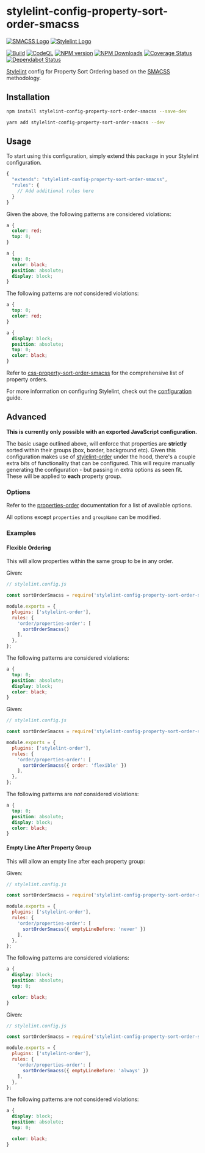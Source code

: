 # stylelint-config-property-sort-order-smacss

[![SMACSS Logo](https://user-images.githubusercontent.com/4007311/81406794-25fdbe00-9132-11ea-8e5d-dba7d3f3915e.png)](http://smacss.com)
[![Stylelint Logo](https://user-images.githubusercontent.com/4007311/81406797-272eeb00-9132-11ea-8b7d-cf84bece72a6.png)](https://github.com/stylelint/stylelint)

[![Build](https://github.com/cahamilton/stylelint-config-property-sort-order-smacss/actions/workflows/build.yml/badge.svg)](https://github.com/cahamilton/stylelint-config-property-sort-order-smacss/actions/workflows/build.yml)
[![CodeQL](https://github.com/cahamilton/stylelint-config-property-sort-order-smacss/actions/workflows/codeql-analysis.yml/badge.svg)](https://github.com/cahamilton/stylelint-config-property-sort-order-smacss/actions/workflows/codeql-analysis.yml)
[![NPM version](https://img.shields.io/npm/v/stylelint-config-property-sort-order-smacss.svg)](https://www.npmjs.org/package/stylelint-config-property-sort-order-smacss)
[![NPM Downloads](https://img.shields.io/npm/dm/stylelint-config-property-sort-order-smacss.svg)](https://www.npmjs.org/package/stylelint-config-property-sort-order-smacss)
[![Coverage Status](https://coveralls.io/repos/github/cahamilton/stylelint-config-property-sort-order-smacss/badge.svg?branch=master)](https://coveralls.io/github/cahamilton/stylelint-config-property-sort-order-smacss?branch=master)
[![Dependabot Status](https://api.dependabot.com/badges/status?host=github&repo=cahamilton/stylelint-config-property-sort-order-smacss)](https://dependabot.com)

[Stylelint](https://github.com/stylelint/stylelint) config for Property Sort Ordering based on the [SMACSS](http://smacss.com) methodology.


## Installation

```bash
npm install stylelint-config-property-sort-order-smacss --save-dev
```

```bash
yarn add stylelint-config-property-sort-order-smacss --dev
```

## Usage

To start using this configuration, simply extend this package in your Stylelint configuration.

```js
{
  "extends": "stylelint-config-property-sort-order-smacss",
  "rules": {
    // Add additional rules here
  }
}
```

Given the above, the following patterns are considered violations:

```css
a {
  color: red;
  top: 0;
}
```

```css
a {
  top: 0;
  color: black;
  position: absolute;
  display: block;
}
```

The following patterns are _not_ considered violations:

```css
a {
  top: 0;
  color: red;
}
```

```css
a {
  display: block;
  position: absolute;
  top: 0;
  color: black;
}
```

Refer to [css-property-sort-order-smacss](https://github.com/cahamilton/css-property-sort-order-smacss/blob/v2.1.3/index.js) for the comprehensive list of property orders.

For more information on configuring Stylelint, check out the [configuration](https://github.com/stylelint/stylelint/blob/14.0.0/docs/user-guide/configure.md) guide.

## Advanced

**This is currently only possible with an exported JavaScript configuration.**

The basic usage outlined above, will enforce that properties are **strictly** sorted within their groups (box, border, background etc). Given this configuration makes use of [stylelint-order](https://github.com/hudochenkov/stylelint-order/tree/4.0.0) under the hood, there's a couple extra bits of functionality that can be configured. This will require manually generating the configuration - but passing in extra options as seen fit. These will be applied to **each** property group.

### Options

Refer to the [properties-order](https://github.com/hudochenkov/stylelint-order/blob/4.0.0/rules/properties-order/README.md#options) documentation for a list of available options.

All options except `properties` and `groupName` can be modified.

### Examples

#### Flexible Ordering

This will allow properties within the same group to be in any order.

Given:

```js
// stylelint.config.js

const sortOrderSmacss = require('stylelint-config-property-sort-order-smacss/generate');

module.exports = {
  plugins: ['stylelint-order'],
  rules: {
    'order/properties-order': [
      sortOrderSmacss()
    ],
  },
};
```

The following patterns are considered violations:

```css
a {
  top: 0;
  position: absolute;
  display: block;
  color: black;
}
```

Given:

```js
// stylelint.config.js

const sortOrderSmacss = require('stylelint-config-property-sort-order-smacss/generate');

module.exports = {
  plugins: ['stylelint-order'],
  rules: {
    'order/properties-order': [
      sortOrderSmacss({ order: 'flexible' })
    ],
  },
};
```

The following patterns are _not_ considered violations:

```css
a {
  top: 0;
  position: absolute;
  display: block;
  color: black;
}
```

#### Empty Line After Property Group

This will allow an empty line after each property group:

Given:

```js
// stylelint.config.js

const sortOrderSmacss = require('stylelint-config-property-sort-order-smacss/generate');

module.exports = {
  plugins: ['stylelint-order'],
  rules: {
    'order/properties-order': [
      sortOrderSmacss({ emptyLineBefore: 'never' })
    ],
  },
};
```

The following patterns are considered violations:

```css
a {
  display: block;
  position: absolute;
  top: 0;

  color: black;
}
```

Given:

```js
// stylelint.config.js

const sortOrderSmacss = require('stylelint-config-property-sort-order-smacss/generate');

module.exports = {
  plugins: ['stylelint-order'],
  rules: {
    'order/properties-order': [
      sortOrderSmacss({ emptyLineBefore: 'always' })
    ],
  },
};
```

The following patterns are _not_ considered violations:

```css
a {
  display: block;
  position: absolute;
  top: 0;

  color: black;
}
```
